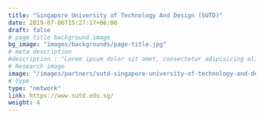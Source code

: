 ```yaml
---
title: "Singapore University of Technology And Design (SUTD)"
date: 2019-07-06T15:27:17+06:00
draft: false
# page title background image
bg_image: "images/backgrounds/page-title.jpg"
# meta description
#description : "Lorem ipsum dolor sit amet, consectetur adipisicing elit, sed do eiusmod tempor incididunt ut labore. dolore magna aliqua. Ut enim ad minim veniam, quis nostrud."
# Research image
image: "/images/partners/sutd-singapore-university-of-technology-and-design5828.jpg"
# type
type: "network"
link: https://www.sutd.edu.sg/
weight: 4
---
```


